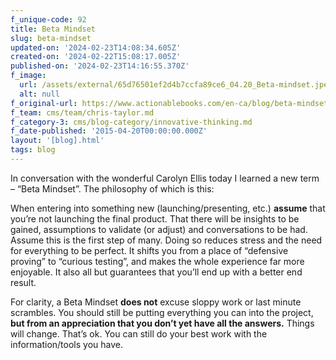 ```yaml
---
f_unique-code: 92
title: Beta Mindset
slug: beta-mindset
updated-on: '2024-02-23T14:08:34.605Z'
created-on: '2024-02-22T15:08:17.005Z'
published-on: '2024-02-23T14:16:55.370Z'
f_image:
  url: /assets/external/65d76501ef2d4b7ccfa89ce6_04.20_Beta-mindset.jpeg
  alt: null
f_original-url: https://www.actionablebooks.com/en-ca/blog/beta-mindset/
f_team: cms/team/chris-taylor.md
f_category-3: cms/blog-category/innovative-thinking.md
f_date-published: '2015-04-20T00:00:00.000Z'
layout: '[blog].html'
tags: blog
---
```


In conversation with the wonderful Carolyn Ellis today I learned a new term – “Beta Mindset”. The philosophy of which is this:

When entering into something new (launching/presenting, etc.) **assume** that you’re not launching the final product. That there will be insights to be gained, assumptions to validate (or adjust) and conversations to be had. Assume this is the first step of many. Doing so reduces stress and the need for everything to be perfect. It shifts you from a place of “defensive proving” to “curious testing”, and makes the whole experience far more enjoyable. It also all but guarantees that you’ll end up with a better end result.

For clarity, a Beta Mindset **does not** excuse sloppy work or last minute scrambles. You should still be putting everything you can into the project, **but from an appreciation that you don’t yet have all the answers.** Things will change. That’s ok. You can still do your best work with the information/tools you have.
